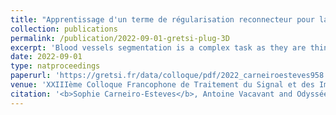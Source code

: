 ```yaml
---
title: "Apprentissage d'un terme de régularisation reconnecteur pour la segmentation variationnelle des vaisseaux sanguins en 3D"
collection: publications
permalink: /publication/2022-09-01-gretsi-plug-3D
excerpt: 'Blood vessels segmentation is a complex task as they are thin, tortuous and low-contrasted. The vascular network connectivity is usually lost during segmentation eventhough it is of the utmost importance for most applications such as modelling or blood flow simulation. In a previous work, we proposed to learn a reconnecting regularisation term which can be used in a variational segmentation scheme for 2D images. In this work, we extend this previous method to 3D imaging. We first adapt our reconnecting term learning process to 3D images and improve the variational segmentation algorithm to increase its stability and efficiency in the 3D context. We show that our regularization term better preserve vascular networks in real images than the classical variational approach and notably improve its global connectivity of almost 10%.'
date: 2022-09-01
type: natproceedings
paperurl: 'https://gretsi.fr/data/colloque/pdf/2022_carneiroesteves958.pdf'
venue: 'XXIIIème Colloque Francophone de Traitement du Signal et des Images'
citation: '<b>Sophie Carneiro-Esteves</b>, Antoine Vacavant and Odyssée Merveille. &quot;Apprentissage d un terme de régularisation reconnecteur pour la segmentation variationnelle des vaisseaux sanguins en 3D &quot; <i>XXIIIme Colloque Francophone de Traitement du Signal et des Images</i>.'
---
```


